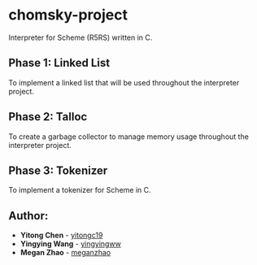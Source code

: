 # chomsky-project
Interpreter for Scheme (R5RS) written in C.
## Phase 1: Linked List
To implement a linked list that will be used throughout the interpreter project.
## Phase 2: Talloc
To create a garbage collector to manage memory usage throughout the interpreter project.
## Phase 3: Tokenizer
To implement a tokenizer for Scheme in C.

## Author: 
* **Yitong Chen** - [yitongc19](https://github.com/yitongc19)
* **Yingying Wang** - [yingyingww](https://github.com/yingyingww)
* **Megan Zhao** - [meganzhao](https://github.com/meganzhao)
